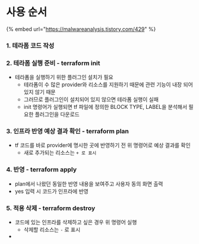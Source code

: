 # 사용 순서

{% embed url="https://malwareanalysis.tistory.com/429" %}

### 1. 테라폼 코드 작성

### 2. 테라폼 실행 준비 - terraform init

* 테라폼을 실행하기 위한 플러그인 설치가 필요
  * 테라폼이 수 많은 provider와 리소스를 지원하기 때문에 관련 기능이 내장 되어 있지 않기 때문
  * 그러므로 플러그인이 설치되어 있지 않으면 테라폼 실행이 실패
  * init 명령어가 실행되면 tf 파일에 정의한 BLOCK TYPE, LABEL을 분석해서 필요한 플러그인을 다운로드

### 3. 인프라 반영 예상 결과 확인 - terraform plan

* tf 코드를 바로 provider에 명시한 곳에 반영하기 전 위 명령어로 예상 결과를 확인
  * 새로 추가되는 리소스는 `+ 로 표시`

### 4. 반영 - terraform apply

* plan에서 나왔던 동일한 반영 내용을 보여주고 사용자 동의 화면 출력
* yes 입력 시 코드가 인프라에 반영

### 5. 적용 삭제 - terraform destroy

* 코드에 있는 인프라를 삭제하고 싶은 경우 위 명령어 실행
  * 삭제할 리소스는 `-` 로 표시&#x20;
*
